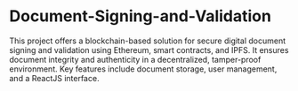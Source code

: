 # Document-Signing-and-Validation
This project offers a blockchain-based solution for secure digital document signing and validation using Ethereum, smart contracts, and IPFS. It ensures document integrity and authenticity in a decentralized, tamper-proof environment. Key features include document storage, user management, and a ReactJS interface. 
